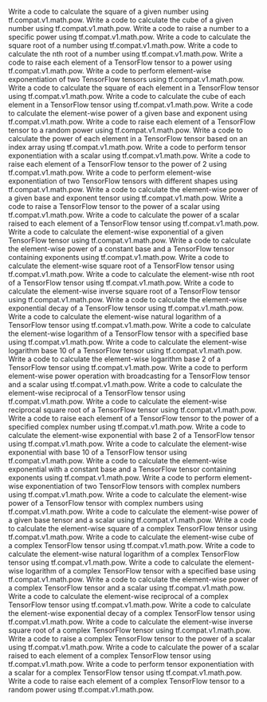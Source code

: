 Write a code to calculate the square of a given number using tf.compat.v1.math.pow.
Write a code to calculate the cube of a given number using tf.compat.v1.math.pow.
Write a code to raise a number to a specific power using tf.compat.v1.math.pow.
Write a code to calculate the square root of a number using tf.compat.v1.math.pow.
Write a code to calculate the nth root of a number using tf.compat.v1.math.pow.
Write a code to raise each element of a TensorFlow tensor to a power using tf.compat.v1.math.pow.
Write a code to perform element-wise exponentiation of two TensorFlow tensors using tf.compat.v1.math.pow.
Write a code to calculate the square of each element in a TensorFlow tensor using tf.compat.v1.math.pow.
Write a code to calculate the cube of each element in a TensorFlow tensor using tf.compat.v1.math.pow.
Write a code to calculate the element-wise power of a given base and exponent using tf.compat.v1.math.pow.
Write a code to raise each element of a TensorFlow tensor to a random power using tf.compat.v1.math.pow.
Write a code to calculate the power of each element in a TensorFlow tensor based on an index array using tf.compat.v1.math.pow.
Write a code to perform tensor exponentiation with a scalar using tf.compat.v1.math.pow.
Write a code to raise each element of a TensorFlow tensor to the power of 2 using tf.compat.v1.math.pow.
Write a code to perform element-wise exponentiation of two TensorFlow tensors with different shapes using tf.compat.v1.math.pow.
Write a code to calculate the element-wise power of a given base and exponent tensor using tf.compat.v1.math.pow.
Write a code to raise a TensorFlow tensor to the power of a scalar using tf.compat.v1.math.pow.
Write a code to calculate the power of a scalar raised to each element of a TensorFlow tensor using tf.compat.v1.math.pow.
Write a code to calculate the element-wise exponential of a given TensorFlow tensor using tf.compat.v1.math.pow.
Write a code to calculate the element-wise power of a constant base and a TensorFlow tensor containing exponents using tf.compat.v1.math.pow.
Write a code to calculate the element-wise square root of a TensorFlow tensor using tf.compat.v1.math.pow.
Write a code to calculate the element-wise nth root of a TensorFlow tensor using tf.compat.v1.math.pow.
Write a code to calculate the element-wise inverse square root of a TensorFlow tensor using tf.compat.v1.math.pow.
Write a code to calculate the element-wise exponential decay of a TensorFlow tensor using tf.compat.v1.math.pow.
Write a code to calculate the element-wise natural logarithm of a TensorFlow tensor using tf.compat.v1.math.pow.
Write a code to calculate the element-wise logarithm of a TensorFlow tensor with a specified base using tf.compat.v1.math.pow.
Write a code to calculate the element-wise logarithm base 10 of a TensorFlow tensor using tf.compat.v1.math.pow.
Write a code to calculate the element-wise logarithm base 2 of a TensorFlow tensor using tf.compat.v1.math.pow.
Write a code to perform element-wise power operation with broadcasting for a TensorFlow tensor and a scalar using tf.compat.v1.math.pow.
Write a code to calculate the element-wise reciprocal of a TensorFlow tensor using tf.compat.v1.math.pow.
Write a code to calculate the element-wise reciprocal square root of a TensorFlow tensor using tf.compat.v1.math.pow.
Write a code to raise each element of a TensorFlow tensor to the power of a specified complex number using tf.compat.v1.math.pow.
Write a code to calculate the element-wise exponential with base 2 of a TensorFlow tensor using tf.compat.v1.math.pow.
Write a code to calculate the element-wise exponential with base 10 of a TensorFlow tensor using tf.compat.v1.math.pow.
Write a code to calculate the element-wise exponential with a constant base and a TensorFlow tensor containing exponents using tf.compat.v1.math.pow.
Write a code to perform element-wise exponentiation of two TensorFlow tensors with complex numbers using tf.compat.v1.math.pow.
Write a code to calculate the element-wise power of a TensorFlow tensor with complex numbers using tf.compat.v1.math.pow.
Write a code to calculate the element-wise power of a given base tensor and a scalar using tf.compat.v1.math.pow.
Write a code to calculate the element-wise square of a complex TensorFlow tensor using tf.compat.v1.math.pow.
Write a code to calculate the element-wise cube of a complex TensorFlow tensor using tf.compat.v1.math.pow.
Write a code to calculate the element-wise natural logarithm of a complex TensorFlow tensor using tf.compat.v1.math.pow.
Write a code to calculate the element-wise logarithm of a complex TensorFlow tensor with a specified base using tf.compat.v1.math.pow.
Write a code to calculate the element-wise power of a complex TensorFlow tensor and a scalar using tf.compat.v1.math.pow.
Write a code to calculate the element-wise reciprocal of a complex TensorFlow tensor using tf.compat.v1.math.pow.
Write a code to calculate the element-wise exponential decay of a complex TensorFlow tensor using tf.compat.v1.math.pow.
Write a code to calculate the element-wise inverse square root of a complex TensorFlow tensor using tf.compat.v1.math.pow.
Write a code to raise a complex TensorFlow tensor to the power of a scalar using tf.compat.v1.math.pow.
Write a code to calculate the power of a scalar raised to each element of a complex TensorFlow tensor using tf.compat.v1.math.pow.
Write a code to perform tensor exponentiation with a scalar for a complex TensorFlow tensor using tf.compat.v1.math.pow.
Write a code to raise each element of a complex TensorFlow tensor to a random power using tf.compat.v1.math.pow.